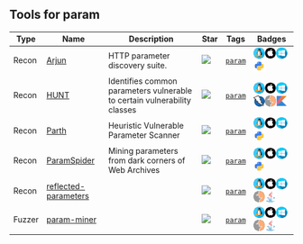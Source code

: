 
## Tools for param

| Type | Name | Description | Star | Tags | Badges |
| --- | --- | --- | --- | --- | --- |
|Recon|[Arjun](https://github.com/s0md3v/Arjun)|HTTP parameter discovery suite. |![](https://img.shields.io/github/stars/s0md3v/Arjun?label=%20)|[`param`](/tags/param.md)|![linux](./images/linux.png)![macos](./images/apple.png)![windows](./images/windows.png)[![Python](./images/python.png)](/langs/Python.md)|
|Recon|[HUNT](https://github.com/bugcrowd/HUNT)|Identifies common parameters vulnerable to certain vulnerability classes|![](https://img.shields.io/github/stars/bugcrowd/HUNT?label=%20)|[`param`](/tags/param.md)|![linux](./images/linux.png)![macos](./images/apple.png)![windows](./images/windows.png)![zap](./images/zap.png)![burp](./images/burp.png)[![Kotlin](./images/kotlin.png)](/langs/Kotlin.md)|
|Recon|[Parth](https://github.com/s0md3v/Parth)|Heuristic Vulnerable Parameter Scanner |![](https://img.shields.io/github/stars/s0md3v/Parth?label=%20)|[`param`](/tags/param.md)|![linux](./images/linux.png)![macos](./images/apple.png)![windows](./images/windows.png)[![Python](./images/python.png)](/langs/Python.md)|
|Recon|[ParamSpider](https://github.com/devanshbatham/ParamSpider)|Mining parameters from dark corners of Web Archives |![](https://img.shields.io/github/stars/devanshbatham/ParamSpider?label=%20)|[`param`](/tags/param.md)|![linux](./images/linux.png)![macos](./images/apple.png)![windows](./images/windows.png)[![Python](./images/python.png)](/langs/Python.md)|
|Recon|[reflected-parameters](https://github.com/PortSwigger/reflected-parameters)||![](https://img.shields.io/github/stars/PortSwigger/reflected-parameters?label=%20)|[`param`](/tags/param.md)|![linux](./images/linux.png)![macos](./images/apple.png)![windows](./images/windows.png)![burp](./images/burp.png)[![Java](./images/java.png)](/langs/Java.md)|
|Fuzzer|[param-miner](https://github.com/PortSwigger/param-miner)||![](https://img.shields.io/github/stars/PortSwigger/param-miner?label=%20)|[`param`](/tags/param.md)|![linux](./images/linux.png)![macos](./images/apple.png)![windows](./images/windows.png)![burp](./images/burp.png)[![Java](./images/java.png)](/langs/Java.md)|

